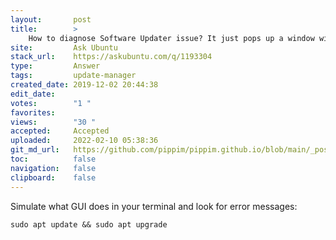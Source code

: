 ```yaml
---
layout:       post
title:        >
    How to diagnose Software Updater issue? It just pops up a window with no content
site:         Ask Ubuntu
stack_url:    https://askubuntu.com/q/1193304
type:         Answer
tags:         update-manager
created_date: 2019-12-02 20:44:38
edit_date:    
votes:        "1 "
favorites:    
views:        "30 "
accepted:     Accepted
uploaded:     2022-02-10 05:38:36
git_md_url:   https://github.com/pippim/pippim.github.io/blob/main/_posts/2019/2019-12-02-How-to-diagnose-Software-Updater-issue_-It-just-pops-up-a-window-with-no-content.md
toc:          false
navigation:   false
clipboard:    false
---
```


Simulate what GUI does in your terminal and look for error messages:

``` 
sudo apt update && sudo apt upgrade
```
